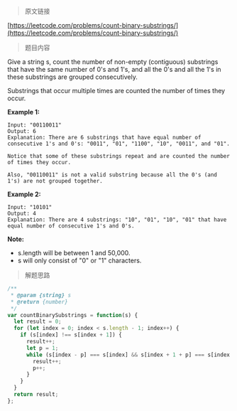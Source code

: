 > 原文链接

[https://leetcode.com/problems/count-binary-substrings/](https://leetcode.com/problems/count-binary-substrings/)
> 题目内容

Give a string s, count the number of non-empty (contiguous) substrings that have the same number of 0's and 1's, and all the 0's and all the 1's in these substrings are grouped consecutively.

Substrings that occur multiple times are counted the number of times they occur.

**Example 1:**
```
Input: "00110011"
Output: 6
Explanation: There are 6 substrings that have equal number of consecutive 1's and 0's: "0011", "01", "1100", "10", "0011", and "01".

Notice that some of these substrings repeat and are counted the number of times they occur.

Also, "00110011" is not a valid substring because all the 0's (and 1's) are not grouped together.
```
**Example 2:**
```
Input: "10101"
Output: 4
Explanation: There are 4 substrings: "10", "01", "10", "01" that have equal number of consecutive 1's and 0's.
```

**Note:**

- s.length will be between 1 and 50,000.
- s will only consist of "0" or "1" characters.

> 解题思路

```js
/**
 * @param {string} s
 * @return {number}
 */
var countBinarySubstrings = function(s) {
  let result = 0;
  for (let index = 0; index < s.length - 1; index++) {
    if (s[index] !== s[index + 1]) {
      result++;
      let p = 1;
      while (s[index - p] === s[index] && s[index + 1 + p] === s[index + 1]) {   //判断当前不相等元素的前后两个元素是否不相等
        result++;
        p++;
      }
    }
  }
  return result;
};
```